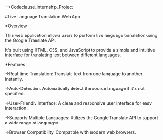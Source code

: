 -->Codeclause_Internship_Project


#Live Language Translation Web App


*Overview

This web application allows users to perform live language translation using the Google Translate API. 

It's built using HTML, CSS, and JavaScript to provide a simple and intuitive interface for translating text between different languages.


*Features

->Real-time Translation: Translate text from one language to another instantly.

->Auto-Detection: Automatically detect the source language if it's not specified.

->User-Friendly Interface: A clean and responsive user interface for easy interaction.

->Supports Multiple Languages: Utilizes the Google Translate API to support a wide range of languages.

->Browser Compatibility: Compatible with modern web browsers.
